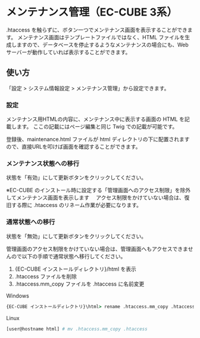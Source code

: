 # メンテナンス管理（EC-CUBE 3系）
.htaccess を触らずに、ボタン一つでメンテナンス画面を表示することができます。
メンテナンス画面はテンプレートファイルではなく、HTML ファイルを生成しますので、データベースを停止するようなメンテナンスの場合にも、Web サーバーが動作していれば表示することができます。


## 使い方
「設定 > システム情報設定 > メンテナンス管理」から設定できます。

### 設定
メンテナンス用HTMLの内容に、メンテナンス中に表示する画面の HTML を記載します。
ここの記載にはページ編集と同じ Twig での記載が可能です。

登録後、maintenance.html ファイルが html ディレクトリの下に配置されますので、直接URLを叩けば画面を確認することができます。


### メンテナンス状態への移行
状態を「有効」にして更新ボタンをクリックしてください。

※EC-CUBE のインストール時に設定する「管理画面へのアクセス制限」を除外してメンテナンス画面を表示します
　アクセス制限をかけていない場合は、復旧する際に .htaccess のリネーム作業が必要になります。


### 通常状態への移行
状態を「無効」にして更新ボタンをクリックしてください。

管理画面のアクセス制限をかけていない場合は、管理画面へもアクセスできませんので以下の手順で通常状態へ移行してください。
1. {EC-CUBE インストールディレクトリ}/html を表示
2. .htaccess ファイルを削除
3. .htaccess.mm_copy ファイルを .htaccess に名前変更

Windows
``` cmd
{EC-CUBE インストールディレクトリ}\html> rename .htaccess.mm_copy .htaccess
```

Linux
``` sh
[user@hostname html] # mv .htaccess.mm_copy .htaccess
```

